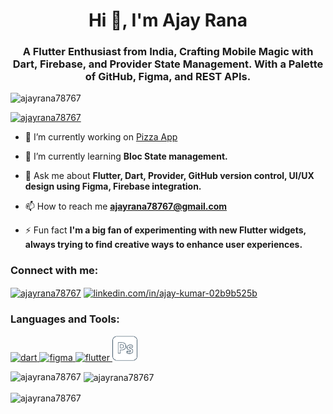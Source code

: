 <h1 align="center">Hi 👋, I'm Ajay Rana</h1>
<h3 align="center">A Flutter Enthusiast from India, Crafting Mobile Magic with Dart, Firebase, and Provider State Management. With a Palette of GitHub, Figma, and REST APIs.</h3>

<p align="left"> <img src="https://komarev.com/ghpvc/?username=ajayrana78767&label=Profile%20views&color=0e75b6&style=flat" alt="ajayrana78767" /> </p>

<p align="left"> <a href="https://github.com/ryo-ma/github-profile-trophy"><img src="https://github-profile-trophy.vercel.app/?username=ajayrana78767" alt="ajayrana78767" /></a> </p>

- 🔭 I’m currently working on [Pizza App](https://github.com/Danish-Harcules/PizzaApp-Flutter)

- 🌱 I’m currently learning **Bloc State management.**

- 💬 Ask me about **Flutter, Dart, Provider, GitHub version control, UI/UX design using Figma, Firebase integration.**

- 📫 How to reach me **ajayrana78767@gmail.com**

- ⚡ Fun fact **I'm a big fan of experimenting with new Flutter widgets, always trying to find creative ways to enhance user experiences.**

<h3 align="left">Connect with me:</h3>
<p align="left">
<a href="https://twitter.com/ajayrana78767" target="blank"><img align="center" src="https://raw.githubusercontent.com/rahuldkjain/github-profile-readme-generator/master/src/images/icons/Social/twitter.svg" alt="ajayrana78767" height="30" width="40" /></a>
<a href="https://linkedin.com/in/linkedin.com/in/ajay-kumar-02b9b525b" target="blank"><img align="center" src="https://raw.githubusercontent.com/rahuldkjain/github-profile-readme-generator/master/src/images/icons/Social/linked-in-alt.svg" alt="linkedin.com/in/ajay-kumar-02b9b525b" height="30" width="40" /></a>
</p>

<h3 align="left">Languages and Tools:</h3>
<p align="left"> <a href="https://dart.dev" target="_blank" rel="noreferrer"> <img src="https://www.vectorlogo.zone/logos/dartlang/dartlang-icon.svg" alt="dart" width="40" height="40"/> </a> <a href="https://www.figma.com/" target="_blank" rel="noreferrer"> <img src="https://www.vectorlogo.zone/logos/figma/figma-icon.svg" alt="figma" width="40" height="40"/> </a> <a href="https://flutter.dev" target="_blank" rel="noreferrer"> <img src="https://www.vectorlogo.zone/logos/flutterio/flutterio-icon.svg" alt="flutter" width="40" height="40"/> </a> <a href="https://www.photoshop.com/en" target="_blank" rel="noreferrer"> <img src="https://raw.githubusercontent.com/devicons/devicon/master/icons/photoshop/photoshop-line.svg" alt="photoshop" width="40" height="40"/> </a> </p>

<p><img align="left" src="https://github-readme-stats.vercel.app/api/top-langs?username=ajayrana78767&show_icons=true&locale=en&layout=compact" alt="ajayrana78767" /></p>

<p>&nbsp;<img align="center" src="https://github-readme-stats.vercel.app/api?username=ajayrana78767&show_icons=true&locale=en" alt="ajayrana78767" /></p>

<p><img align="center" src="https://github-readme-streak-stats.herokuapp.com/?user=ajayrana78767&" alt="ajayrana78767" /></p>
